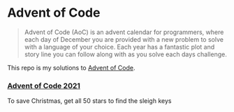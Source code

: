 # Advent of Code

> Advent of Code (AoC) is an advent calendar for programmers, where each day of December you are provided with a new problem to solve with a language of your choice. Each year has a fantastic plot and story line you can follow along with as you solve each days challenge.

This repo is my solutions to [Advent of Code](https://adventofcode.com/2021).

### [Advent of Code 2021](./2021/)
To save Christmas, get all 50 stars to find the sleigh keys